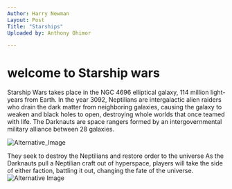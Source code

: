 ```yaml
---
Author: Harry Newman
Layout: Post
Title: "Starships"
Uploaded by: Anthony Ohimor 

---
```



# welcome to Starship wars

Starship Wars takes place in the NGC 4696 elliptical galaxy, 114 million light-years from Earth. In the year 3092, Neptilians are intergalactic alien raiders who drain the dark matter from neighboring galaxies, causing the galaxy to weaken and black holes to open, destroying whole worlds that once teamed with life. The Darknauts are space rangers formed by an intergovernmental military alliance between 28 galaxies. <br>

![Alternative_Image](https://cdn.discordapp.com/attachments/905913951559221308/950346482018549790/Screenshot_2022-03-07_at_10.04.12_AM.png) <br>


They seek to destroy the Neptilians and restore order to the universe As the Darknauts pull a Neptilian craft out of hyperspace, players will take the side of either faction, battling it out, changing the fate of the universe. <br>
![Alternative Image](https://cdn.discordapp.com/attachments/907268700757975081/956993981114351636/website_down.png)<br>

